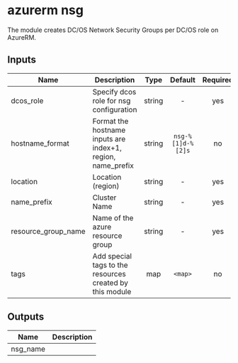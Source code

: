 # azurerm nsg 
The module creates DC/OS Network Security Groups per DC/OS role on AzureRM.


## Inputs

| Name | Description | Type | Default | Required |
|------|-------------|:----:|:-----:|:-----:|
| dcos_role | Specify dcos role for nsg configuration | string | - | yes |
| hostname_format | Format the hostname inputs are index+1, region, name_prefix | string | `nsg-%[1]d-%[2]s` | no |
| location | Location (region) | string | - | yes |
| name_prefix | Cluster Name | string | - | yes |
| resource_group_name | Name of the azure resource group | string | - | yes |
| tags | Add special tags to the resources created by this module | map | `<map>` | no |

## Outputs

| Name | Description |
|------|-------------|
| nsg_name |  |
